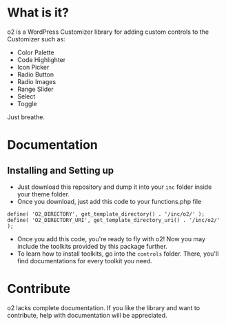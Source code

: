 # What is it?

o2 is a WordPress Customizer library for adding custom controls to the Customizer such as:

- Color Palette
- Code Highlighter
- Icon Picker
- Radio Button
- Radio Images
- Range Slider
- Select
- Toggle

Just breathe.

# Documentation

## Installing and Setting up

- Just download this repository and dump it into your `inc` folder inside your theme folder.
- Once you download, just add this code to your functions.php file
```
define( 'O2_DIRECTORY', get_template_directory() . '/inc/o2/' );
define( 'O2_DIRECTORY_URI', get_template_directory_uri() . '/inc/o2/' );
```
- Once you add this code, you're ready to fly with o2! Now you may include the toolkits provided by this package further.
- To learn how to install toolkits, go into the `controls` folder. There, you'll find documentations for every toolkit you need.

# Contribute

o2 lacks complete documentation. If you like the library and want to contribute, help with documentation will be appreciated.
